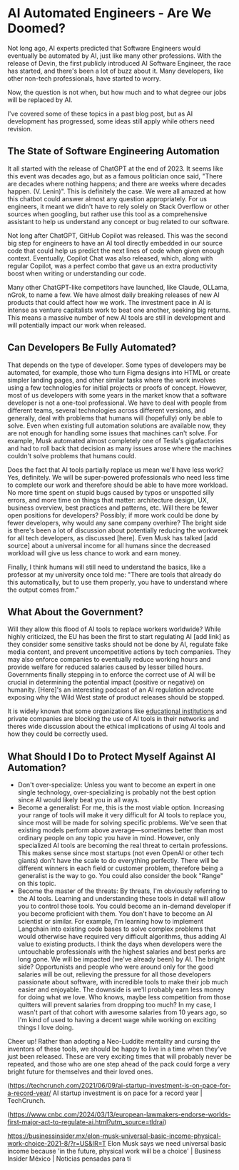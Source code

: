 # AI Automated Engineers - Are We Doomed?

Not long ago, AI experts predicted that Software Engineers would eventually be automated by AI, just like many other professions. With the release of Devin, the first publicly introduced AI Software Engineer, the race has started, and there's been a lot of buzz about it. Many developers, like other non-tech professionals, have started to worry.

<insert meme here>
Now, the question is not when, but how much and to what degree our jobs will be replaced by AI.

I've covered some of these topics in a past blog post, but as AI development has progressed, some ideas still apply while others need revision.

## The State of Software Engineering Automation

It all started with the release of ChatGPT at the end of 2023. It seems like this event was decades ago, but as a famous politician once said, "There are decades where nothing happens; and there are weeks where decades happen. (V. Lenin)". This is definitely the case. We were all amazed at how this chatbot could answer almost any question appropriately. For us engineers, it meant we didn't have to rely solely on Stack Overflow or other sources when googling, but rather use this tool as a comprehensive assistant to help us understand any concept or bug related to our software.

Not long after ChatGPT, GitHub Copilot was released. This was the second big step for engineers to have an AI tool directly embedded in our source code that could help us predict the next lines of code when given enough context. Eventually, Copilot Chat was also released, which, along with regular Copilot, was a perfect combo that gave us an extra productivity boost when writing or understanding our code.

Many other ChatGPT-like competitors have launched, like Claude, OLLama, nGrok, to name a few. We have almost daily breaking releases of new AI products that could affect how we work. The investment pace in AI is intense as venture capitalists work to beat one another, seeking big returns. This means a massive number of new AI tools are still in development and will potentially impact our work when released.

## Can Developers Be Fully Automated?

That depends on the type of developer. Some types of developers may be automated, for example, those who turn Figma designs into HTML or create simpler landing pages, and other similar tasks where the work involves using a few technologies for initial projects or proofs of concept. However, most of us developers with some years in the market know that a software developer is not a one-tool professional. We have to deal with people from different teams, several technologies across different versions, and generally, deal with problems that humans will (hopefully) only be able to solve. Even when existing full automation solutions are available now, they are not enough for handling some issues that machines can't solve. For example, Musk automated almost completely one of Tesla's gigafactories and had to roll back that decision as many issues arose where the machines couldn't solve problems that humans could.

Does the fact that AI tools partially replace us mean we'll have less work? Yes, definitely. We will be super-powered professionals who need less time to complete our work and therefore should be able to have more workload. No more time spent on stupid bugs caused by typos or unspotted silly errors, and more time on things that matter: architecture design, UX, business overview, best practices and patterns, etc. Will there be fewer open positions for developers? Possibly; if more work could be done by fewer developers, why would any sane company overhire? The bright side is there's been a lot of discussion about potentially reducing the workweek for all tech developers, as discussed [here]. Even Musk has talked [add source] about a universal income for all humans since the decreased workload will give us less chance to work and earn money.

Finally, I think humans will still need to understand the basics, like a professor at my university once told me: "There are tools that already do this automatically, but to use them properly, you have to understand where the output comes from."

## What About the Government?

Will they allow this flood of AI tools to replace workers worldwide? While highly criticized, the EU has been the first to start regulating AI [add link] as they consider some sensitive tasks should not be done by AI, regulate fake media content, and prevent uncompetitive actions by tech companies. They may also enforce companies to eventually reduce working hours and provide welfare for reduced salaries caused by lesser billed hours. Governments finally stepping in to enforce the correct use of AI will be crucial in determining the potential impact (positive or negative) on humanity. [Here]'s an interesting podcast of an AI regulation advocate exposing why the Wild West state of product releases should be stopped.

It is widely known that some organizations like [educational institutions]() and private companies are blocking the use of AI tools in their networks and theres wide discussion about the ethical implications of using AI tools and how they could be correctly used.

## What Should I Do to Protect Myself Against AI Automation?

- Don't over-specialize: Unless you want to become an expert in one single technology, over-specializing is probably not the best option since AI would likely beat you in all ways.
- Become a generalist: For me, this is the most viable option. Increasing your range of tools will make it very difficult for AI tools to replace you, since most will be made for solving specific problems. We've seen that existing models perform above average—sometimes better than most ordinary people on any topic you have in mind. However, only specialized AI tools are becoming the real threat to certain professions. This makes sense since most startups (not even OpenAI or other tech giants) don't have the scale to do everything perfectly. There will be different winners in each field or customer problem, therefore being a generalist is the way to go. You could also consider the book "Range" on this topic.
- Become the master of the threats: By threats, I'm obviously referring to the AI tools. Learning and understanding these tools in detail will allow you to control those tools. You could become an in-demand developer if you become proficient with them. You don't have to become an AI scientist or similar. For example, I'm learning how to implement Langchain into existing code bases to solve complex problems that would otherwise have required very difficult algorithms, thus adding AI value to existing products.
I think the days when developers were the untouchable professionals with the highest salaries and best perks are long gone. We will be impacted (we've already been) by AI. The bright side? Opportunists and people who were around only for the good salaries will be out, relieving the pressure for all those developers passionate about software, with incredible tools to make their job much easier and enjoyable. The downside is we'll probably earn less money for doing what we love. Who knows, maybe less competition from those quitters will prevent salaries from dropping too much? In my case, I wasn't part of that cohort with awesome salaries from 10 years ago, so I'm kind of used to having a decent wage while working on exciting things I love doing.

Cheer up! Rather than adopting a Neo-Luddite mentality and cursing the inventors of these tools, we should be happy to live in a time when they've just been released. These are very exciting times that will probably never be repeated, and those who are one step ahead of the pack could forge a very bright future for themselves and their loved ones.


(https://techcrunch.com/2021/06/09/ai-startup-investment-is-on-pace-for-a-record-year/
AI startup investment is on pace for a record year | TechCrunch.  

(https://www.cnbc.com/2024/03/13/european-lawmakers-endorse-worlds-first-major-act-to-regulate-ai.html?utm_source=tldrai)

https://businessinsider.mx/elon-musk-universal-basic-income-physical-work-choice-2021-8/?r=US&IR=T
Elon Musk says we need universal basic income because 'in the future, physical work will be a choice' | Business Insider México | Noticias pensadas para ti
